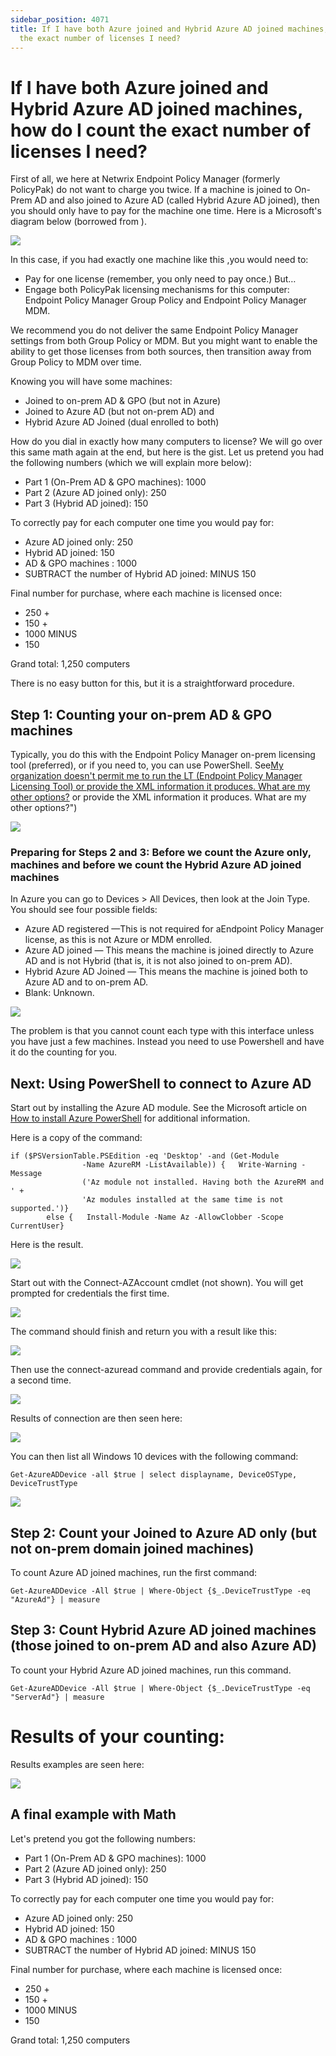 ```yaml
---
sidebar_position: 4071
title: If I have both Azure joined and Hybrid Azure AD joined machines, how do I count
  the exact number of licenses I need?
---
```


# If I have both Azure joined and Hybrid Azure AD joined machines, how do I count the exact number of licenses I need?

First of all, we here at Netwrix Endpoint Policy Manager (formerly PolicyPak) do not want to charge you twice. If a machine is joined to On-Prem AD and also joined to Azure AD (called Hybrid Azure AD joined), then you should only have to pay for the machine one time. Here is a Microsoft's diagram below (borrowed from  ).

![](../../../../../../static/images/PolicyPak/Content/Resources/Images/License/MDM/200_1_image-20200723102952-1.png)

In this case, if you had exactly one machine like this ,you would need to:

* Pay for one license (remember, you only need to pay once.) But…
* Engage both PolicyPak licensing mechanisms for this computer: Endpoint Policy Manager Group Policy and Endpoint Policy Manager MDM.

We recommend you do not deliver the same Endpoint Policy Manager settings from both Group Policy or MDM. But you might want to enable the ability to get those licenses from both sources, then transition away from Group Policy to MDM over time.

Knowing you will have some machines:

* Joined to on-prem AD & GPO (but not in Azure)
* Joined to Azure AD (but not on-prem AD) and
* Hybrid Azure AD Joined (dual enrolled to both)

How do you dial in exactly how many computers to license? We will go over this same math again at the end, but here is the gist. Let us pretend you had the following numbers (which we will explain more below):

* Part 1 (On-Prem AD & GPO machines): 1000
* Part 2 (Azure AD joined only): 250
* Part 3 (Hybrid AD joined): 150

To correctly pay for each computer one time you would pay for:

* Azure AD joined only: 250
* Hybrid AD joined: 150
* AD & GPO machines : 1000
* SUBTRACT the number of Hybrid AD joined: MINUS 150

Final number for purchase, where each machine is licensed once:

* 250 +
* 150 +
* 1000 MINUS
* 150

Grand total: 1,250 computers

There is no easy button for this, but it is a straightforward procedure.

## Step 1: Counting your on-prem AD & GPO machines

Typically, you do this with the Endpoint Policy Manager on-prem licensing tool (preferred), or if you need to, you can use PowerShell. See[My organization doesn't permit me to run the LT (Endpoint Policy Manager Licensing Tool) or provide the XML information it produces. What are my other options?](../Unlicense/Options) or provide the XML information it produces. What are my other options?")

![](../../../../../../static/images/PolicyPak/Content/Resources/Images/License/MDM/200_3_image-20200723102952-2.png)

### Preparing for Steps 2 and 3: Before we count the Azure only, machines and before we count the Hybrid Azure AD joined machines

In Azure you can go to Devices > All Devices, then look at the Join Type. You should see four possible fields:

* Azure AD registered —This is not required for aEndpoint Policy Manager license, as this is not Azure or MDM enrolled.
* Azure AD joined — This means the machine is joined directly to Azure AD and is not Hybrid (that is, it is not also joined to on-prem AD).
* Hybrid Azure AD Joined — This means the machine is joined both to Azure AD and to on-prem AD.
* Blank: Unknown.

![](../../../../../../static/images/PolicyPak/Content/Resources/Images/License/MDM/200_5_image-20200723102952-3.png)

The problem is that you cannot count each type with this interface unless you have just a few machines. Instead you need to use Powershell and have it do the counting for you.

## Next: Using PowerShell to connect to Azure AD

Start out by installing the Azure AD module. See the Microsoft article on [How to install Azure PowerShell](https://learn.microsoft.com/en-us/powershell/azure/install-azure-powershell?view=azps-13.1.0&viewFallbackFrom=azps-4.4.0 "How to install Azure PowerShell") for additional information.

Here is a copy of the command:

```
if ($PSVersionTable.PSEdition -eq 'Desktop' -and (Get-Module  
                -Name AzureRM -ListAvailable)) {   Write-Warning -Message  
                ('Az module not installed. Having both the AzureRM and ' +  
                'Az modules installed at the same time is not supported.')}  
        else {   Install-Module -Name Az -AllowClobber -Scope CurrentUser}
```
Here is the result.

![](../../../../../../static/images/PolicyPak/Content/Resources/Images/License/MDM/200_7_image-20200723102952-4.png)

Start out with the Connect-AZAccount cmdlet (not shown). You will get prompted for credentials the first time.

![](../../../../../../static/images/PolicyPak/Content/Resources/Images/License/MDM/200_9_image-20200724004807-5.png)

The command should finish and return you with a result like this:

![](../../../../../../static/images/PolicyPak/Content/Resources/Images/License/MDM/200_11_image-20200724004807-6.png)

Then use the connect-azuread command and provide credentials again, for a second time.

![](../../../../../../static/images/PolicyPak/Content/Resources/Images/License/MDM/200_13_image-20200723102952-5.png)

Results of connection are then seen here:

![](../../../../../../static/images/PolicyPak/Content/Resources/Images/License/MDM/200_15_image-20200723102952-6.png)

You can then list all Windows 10 devices with the following command:

```
Get-AzureADDevice -all $true | select displayname, DeviceOSType, DeviceTrustType
```
![](../../../../../../static/images/PolicyPak/Content/Resources/Images/License/MDM/200_17_image-20200723102952-7.png)

## Step 2: Count your Joined to Azure AD only (but not on-prem domain joined machines)

To count Azure AD joined machines, run the first command:

```
Get-AzureADDevice -All $true | Where-Object {$_.DeviceTrustType -eq "AzureAd"} | measure 
```
## Step 3: Count Hybrid Azure AD joined machines (those joined to on-prem AD and also Azure AD)

To count your Hybrid Azure AD joined machines, run this command.

```
Get-AzureADDevice -All $true | Where-Object {$_.DeviceTrustType -eq "ServerAd"} | measure
```
# Results of your counting:

Results examples are seen here:

![](../../../../../../static/images/PolicyPak/Content/Resources/Images/License/MDM/200_19_image-20200723102952-8.png)

## A final example with Math

Let's pretend you got the following numbers:

* Part 1 (On-Prem AD & GPO machines): 1000
* Part 2 (Azure AD joined only): 250
* Part 3 (Hybrid AD joined): 150

To correctly pay for each computer one time you would pay for:

* Azure AD joined only: 250
* Hybrid AD joined: 150
* AD & GPO machines : 1000
* SUBTRACT the number of Hybrid AD joined: MINUS 150

Final number for purchase, where each machine is licensed once:

* 250 +
* 150 +
* 1000 MINUS
* 150

Grand total: 1,250 computers